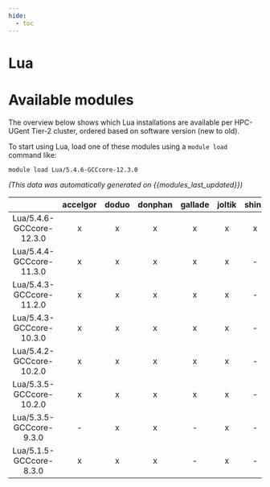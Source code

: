 ```yaml
---
hide:
  - toc
---
```


Lua
===

# Available modules


The overview below shows which Lua installations are available per HPC-UGent Tier-2 cluster, ordered based on software version (new to old).

To start using Lua, load one of these modules using a `module load` command like:

```shell
module load Lua/5.4.6-GCCcore-12.3.0
```

*(This data was automatically generated on {{modules_last_updated}})*  

| |accelgor|doduo|donphan|gallade|joltik|shinx|skitty|
| :---: | :---: | :---: | :---: | :---: | :---: | :---: | :---: |
|Lua/5.4.6-GCCcore-12.3.0|x|x|x|x|x|x|x|
|Lua/5.4.4-GCCcore-11.3.0|x|x|x|x|x|-|-|
|Lua/5.4.3-GCCcore-11.2.0|x|x|x|x|x|-|-|
|Lua/5.4.3-GCCcore-10.3.0|x|x|x|x|x|-|-|
|Lua/5.4.2-GCCcore-10.2.0|x|x|x|x|x|-|-|
|Lua/5.3.5-GCCcore-10.2.0|x|x|x|x|x|-|-|
|Lua/5.3.5-GCCcore-9.3.0|-|x|x|-|x|-|-|
|Lua/5.1.5-GCCcore-8.3.0|x|x|x|-|x|-|-|
